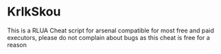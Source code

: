 # KrIkSkou
This is a RLUA Cheat script for arsenal compatible for most free and paid executors, please do not complain about bugs as this cheat is free for a reason
